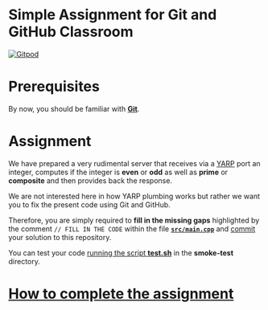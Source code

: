 Simple Assignment for Git and GitHub Classroom
==============================================

[![Gitpod](https://gitpod.io/button/open-in-gitpod.svg)](https://gitpod.io/#https://github.com/vvv-school/assignment_git)

# Prerequisites
By now, you should be familiar with [**Git**](https://git-scm.com).

# Assignment
We have prepared a very rudimental server that receives via a [YARP](http://www.yarp.it/index.html) port an integer, computes if the integer is **even** or **odd** as well as **prime** or **composite** and then provides back the response.

We are not interested here in how YARP plumbing works but rather we want you to fix the present code using Git and GitHub.

Therefore, you are simply required to **fill in the missing gaps** highlighted by the comment `// FILL IN THE CODE` within the file [**`src/main.cpp`**](./src/main.cpp) and [commit](https://git-scm.com/docs/git-commit) your solution to this repository.

You can test your code [running the script **test.sh**](https://github.com/vvv-school/vvv-school.github.io/blob/master/instructions/how-to-run-smoke-tests.md) in the **smoke-test** directory.

# [How to complete the assignment](https://github.com/vvv-school/vvv-school.github.io/blob/master/instructions/how-to-complete-assignments.md)

